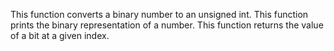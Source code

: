 This function converts a binary number to an unsigned int.
This function prints the binary representation of a number.
This function returns the value of a bit at a given index.
